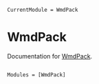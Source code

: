 ```@meta
CurrentModule = WmdPack
```

# WmdPack

Documentation for [WmdPack](https://github.com/wmd23/WmdPack.jl).

```@index
```

```@autodocs
Modules = [WmdPack]
```
